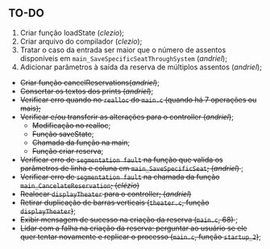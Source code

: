 ## TO-DO

1. Criar função loadState (*clezio*);
2. Criar arquivo do compilador (*clezio*);
3. Tratar o caso da entrada ser maior que o número de assentos disponíveis em `main_SaveSpecificSeatThroughSystem` (*andriel*);
4. Adicionar parâmetros à saída da reserva de múltiplos assentos (*andriel*);

* <del>Criar função cancelReservations(*andriel*)</del>;
* <del>Consertar os textos dos prints (*andriel*)</del>;
* <del>Verificar erro quando no `realloc` do `main.c` (quando há 7 operações ou mais); </del>
* <del>Verificar e/ou transferir as alterações para o controller (*andriel*)</del>;
    - <del>Modificação no realloc</del>;
    - <del>Função saveState</del>;
    - <del>Chamada da função na main</del>;
    - <del>Função criar reserva</del>;
* <del>Verificar erro de `segmentation fault` na função que valida os parâmetros de linha e coluna em `main_SaveSpecificSeat`; (*andriel*) </del>;
* <del>Verificar erro de `segmentation fault` na chamada da função `main_CancelateReservation`; (*clézio*) </del>
* <del>Realocar `displayTheater` para o controller; (*andriel*) </del>
* <del>Retirar duplicação de barras verticais (`theater.c`, função `displayTheater`)</del>;
* <del> Exibir mensagem de sucesso na criação da reserva (`main.c`, 68) </del>;
* <del> Lidar com a falha na criação da reserva: perguntar ao usuário se ele quer tentar novamente e replicar o processo (`main.c`, função `startup_2`)</del>;